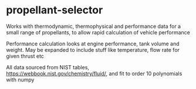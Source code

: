 # propellant-selector
Works with thermodynamic, thermophysical and performance data for a small range
of propellants, to allow rapid calculation of vehicle performance

Performance calculation looks at engine performance, tank volume and weight.
May be expanded to include stuff like temperature, flow rate for given thrust
etc

All data sourced from NIST tables, https://webbook.nist.gov/chemistry/fluid/,
and fit to order 10 polynomials with numpy
